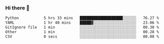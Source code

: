 ### Hi there 👋

<!--START_SECTION:waka-->

```txt
Python           5 hrs 33 mins   ███████████████████░░░░░░   76.27 %
YAML             1 hr 40 mins    █████▓░░░░░░░░░░░░░░░░░░░   23.06 %
GitIgnore file   1 min           ░░░░░░░░░░░░░░░░░░░░░░░░░   00.30 %
Other            1 min           ░░░░░░░░░░░░░░░░░░░░░░░░░   00.28 %
CSV              0 secs          ░░░░░░░░░░░░░░░░░░░░░░░░░   00.08 %
```

<!--END_SECTION:waka-->

<!--
**Jonas-VanHaeken/Jonas-VanHaeken** is a ✨ _special_ ✨ repository because its `README.md` (this file) appears on your GitHub profile.

Here are some ideas to get you started:

- 🔭 I’m currently working on ...
- 🌱 I’m currently learning ...
- 👯 I’m looking to collaborate on ...
- 🤔 I’m looking for help with ...
- 💬 Ask me about ...
- 📫 How to reach me: ...
- 😄 Pronouns: ...
- ⚡ Fun fact: ...
-->
